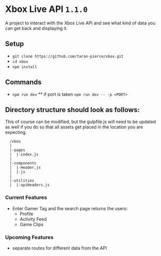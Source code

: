 # Xbox Live API `1.1.0`
A project to interact with the Xbox Live API and see what kind of data you can get back and displaying it.

## Setup
* `git clone https://github.com/taran-pierce/xbox.git`
* `cd xbox`
* `npm install`

## Commands
* `npm run dev`
  ** if port is taken `npm run dev -- -p <PORT>`

## Directory structure should look as follows:
This of course can be modified, but the gulpfile.js will need to be updated as well if you do so that all assets get placed in the location you are expecting.

```
  /xbox
  |
  |-pages
  |  |-index.js
  |
  |-components
  |  |-Header.js
  |  |-js
  | 
  |-utilities
  |  |-apiHeaders.js
```

### Current Features
* Enter Gamer Tag and the search page returns the users:
  * Profile
  * Activity Feed
  * Game Clips

### Upcoming Features
* separate routes for different data from the API
